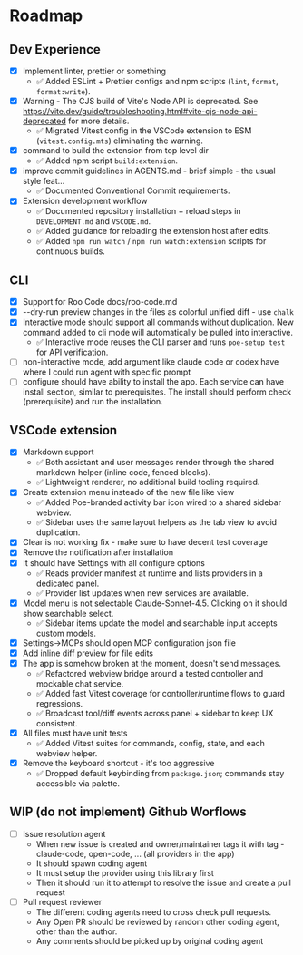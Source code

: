 <!-- Must keep this document up to date -->
# Roadmap

## Dev Experience

- [x] Implement linter, prettier or something
    - ✅ Added ESLint + Prettier configs and npm scripts (`lint`, `format`, `format:write`).
- [x] Warning - The CJS build of Vite's Node API is deprecated. See https://vite.dev/guide/troubleshooting.html#vite-cjs-node-api-deprecated for more details.
    - ✅ Migrated Vitest config in the VSCode extension to ESM (`vitest.config.mts`) eliminating the warning.
- [x] command to build the extension from top level dir
    - ✅ Added npm script `build:extension`.
- [x] improve commit guidelines in AGENTS.md - brief simple - the usual style feat...
    - ✅ Documented Conventional Commit requirements.
- [x] Extension development workflow
    - ✅ Documented repository installation + reload steps in `DEVELOPMENT.md` and `VSCODE.md`.
    - ✅ Added guidance for reloading the extension host after edits.
    - ✅ Added `npm run watch` / `npm run watch:extension` scripts for continuous builds.
    

## CLI

- [x] Support for Roo Code docs/roo-code.md
- [x] --dry-run preview changes in the files as colorful unified diff - use `chalk`
- [x] Interactive mode should support all commands without duplication. New command added to cli mode will automatically be pulled into interactive.
    - ✅ Interactive mode reuses the CLI parser and runs `poe-setup test` for API verification.
- [ ] non-interactive mode, add argument like claude code or codex have where I could run agent with specific prompt
- [ ] configure should have ability to install the app. Each service can have install section, similar to prerequisites. The install should perform check (prerequisite) and run the installation.

## VSCode extension

- [x] Markdown support
    - ✅ Both assistant and user messages render through the shared markdown helper (inline code, fenced blocks).
    - ✅ Lightweight renderer, no additional build tooling required.
- [x] Create extension menu insteado of the new file like view
    - ✅ Added Poe-branded activity bar icon wired to a shared sidebar webview.
    - ✅ Sidebar uses the same layout helpers as the tab view to avoid duplication.
- [x] Clear is not working fix - make sure to have decent test coverage
- [x] Remove the notification after installation
- [x] It should have Settings with all configure options
    - ✅ Reads provider manifest at runtime and lists providers in a dedicated panel.
    - ✅ Provider list updates when new services are available.
- [x] Model menu is not selectable Claude-Sonnet-4.5. Clicking on it should show searchable select. 
    - ✅ Sidebar items update the model and searchable input accepts custom models.
- [x] Settings->MCPs should open MCP configuration json file
- [x] Add inline diff preview for file edits
- [x] The app is somehow broken at the moment, doesn't send messages.
    - ✅ Refactored webview bridge around a tested controller and mockable chat service.
    - ✅ Added fast Vitest coverage for controller/runtime flows to guard regressions.
    - ✅ Broadcast tool/diff events across panel + sidebar to keep UX consistent.
- [x] All files must have unit tests
    - ✅ Added Vitest suites for commands, config, state, and each webview helper.
- [x] Remove the keyboard shortcut - it's too aggressive
    - ✅ Dropped default keybinding from `package.json`; commands stay accessible via palette.


## WIP (do not implement) Github Worflows
- [ ] Issue resolution agent
    - When new issue is created and owner/maintainer tags it with tag - claude-code, open-code, ... (all providers in the app)
    - It should spawn coding agent
    - It must setup the provider using this library first
    - Then it should run it to attempt to resolve the issue and create a pull request
- [ ] Pull request reviewer
    - The different coding agents need to cross check pull requests.
    - Any Open PR should be reviewed by random other coding agent, other than the author.
    - Any comments should be picked up by original coding agent

